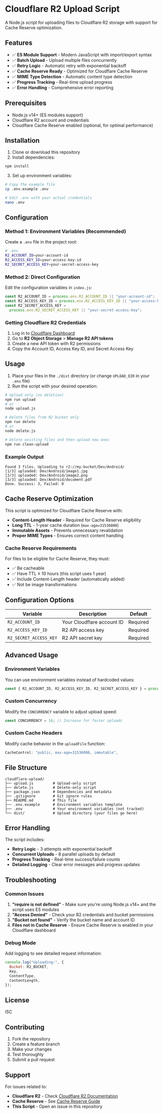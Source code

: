 # Cloudflare R2 Upload Script

A Node.js script for uploading files to Cloudflare R2 storage with support for Cache Reserve optimization.

## Features

- ✅ **ES Module Support** - Modern JavaScript with import/export syntax
- ✅ **Batch Upload** - Upload multiple files concurrently
- ✅ **Retry Logic** - Automatic retry with exponential backoff
- ✅ **Cache Reserve Ready** - Optimized for Cloudflare Cache Reserve
- ✅ **MIME Type Detection** - Automatic content type detection
- ✅ **Progress Tracking** - Real-time upload progress
- ✅ **Error Handling** - Comprehensive error reporting

## Prerequisites

- Node.js v14+ (ES modules support)
- Cloudflare R2 account and credentials
- Cloudflare Cache Reserve enabled (optional, for optimal performance)

## Installation

1. Clone or download this repository
2. Install dependencies:

```bash
npm install
```

3. Set up environment variables:

```bash
# Copy the example file
cp .env.example .env

# Edit .env with your actual credentials
nano .env
```

## Configuration

### Method 1: Environment Variables (Recommended)

Create a `.env` file in the project root:

```bash
# .env
R2_ACCOUNT_ID=your-account-id
R2_ACCESS_KEY_ID=your-access-key-id
R2_SECRET_ACCESS_KEY=your-secret-access-key
```

### Method 2: Direct Configuration

Edit the configuration variables in `index.js`:

```javascript
const R2_ACCOUNT_ID = process.env.R2_ACCOUNT_ID || "your-account-id";
const R2_ACCESS_KEY_ID = process.env.R2_ACCESS_KEY_ID || "your-access-key-id";
const R2_SECRET_ACCESS_KEY =
  process.env.R2_SECRET_ACCESS_KEY || "your-secret-access-key";
```

### Getting Cloudflare R2 Credentials

1. Log in to [Cloudflare Dashboard](https://dash.cloudflare.com)
2. Go to **R2 Object Storage** > **Manage R2 API tokens**
3. Create a new API token with R2 permissions
4. Copy the Account ID, Access Key ID, and Secret Access Key

## Usage

1. Place your files in the `./dist` directory (or change `UPLOAD_DIR` in your `.env` file)
2. Run the script with your desired operation:

```bash
# Upload only (no deletion)
npm run upload
# or
node upload.js

# Delete files from R2 bucket only
npm run delete
# or
node delete.js

# Delete existing files and then upload new ones
npm run clean-upload
```

### Example Output

```
Found 3 files. Uploading to r2://my-bucket/Dev/Android/
[1/3] uploaded: Dev/Android/image1.jpg
[2/3] uploaded: Dev/Android/image2.png
[3/3] uploaded: Dev/Android/document.pdf
Done. Success: 3, Failed: 0
```

## Cache Reserve Optimization

This script is optimized for Cloudflare Cache Reserve with:

- **Content-Length Header** - Required for Cache Reserve eligibility
- **Long TTL** - 1-year cache duration (`max-age=31536000`)
- **Immutable Assets** - Prevents unnecessary revalidation
- **Proper MIME Types** - Ensures correct content handling

### Cache Reserve Requirements

For files to be eligible for Cache Reserve, they must:

- ✅ Be cacheable
- ✅ Have TTL ≥ 10 hours (this script uses 1 year)
- ✅ Include Content-Length header (automatically added)
- ✅ Not be image transformations

## Configuration Options

| Variable               | Description                | Default  |
| ---------------------- | -------------------------- | -------- |
| `R2_ACCOUNT_ID`        | Your Cloudflare account ID | Required |
| `R2_ACCESS_KEY_ID`     | R2 API access key          | Required |
| `R2_SECRET_ACCESS_KEY` | R2 API secret key          | Required |

## Advanced Usage

### Environment Variables

You can use environment variables instead of hardcoded values:

```javascript
const { R2_ACCOUNT_ID, R2_ACCESS_KEY_ID, R2_SECRET_ACCESS_KEY } = process.env;
```

### Custom Concurrency

Modify the `CONCURRENCY` variable to adjust upload speed:

```javascript
const CONCURRENCY = 16; // Increase for faster uploads
```

### Custom Cache Headers

Modify cache behavior in the `uploadFile` function:

```javascript
CacheControl: "public, max-age=31536000, immutable",
```

## File Structure

```
cloudflare-upload/
├── upload.js         # Upload-only script
├── delete.js         # Delete-only script
├── package.json      # Dependencies and metadata
├── .gitignore        # Git ignore rules
├── README.md         # This file
├── .env.example      # Environment variables template
├── .env              # Your environment variables (not tracked)
└── dist/             # Upload directory (your files go here)
```

## Error Handling

The script includes:

- **Retry Logic** - 3 attempts with exponential backoff
- **Concurrent Uploads** - 8 parallel uploads by default
- **Progress Tracking** - Real-time success/failure counts
- **Detailed Logging** - Clear error messages and progress updates

## Troubleshooting

### Common Issues

1. **"require is not defined"** - Make sure you're using Node.js v14+ and the script uses ES modules
2. **"Access Denied"** - Check your R2 credentials and bucket permissions
3. **"Bucket not found"** - Verify the bucket name and account ID
4. **Files not in Cache Reserve** - Ensure Cache Reserve is enabled in your Cloudflare dashboard

### Debug Mode

Add logging to see detailed request information:

```javascript
console.log("Uploading:", {
  Bucket: R2_BUCKET,
  Key,
  ContentType,
  ContentLength,
});
```

## License

ISC

## Contributing

1. Fork the repository
2. Create a feature branch
3. Make your changes
4. Test thoroughly
5. Submit a pull request

## Support

For issues related to:

- **Cloudflare R2** - Check [Cloudflare R2 Documentation](https://developers.cloudflare.com/r2/)
- **Cache Reserve** - See [Cache Reserve Guide](https://developers.cloudflare.com/cache/advanced-configuration/cache-reserve/)
- **This Script** - Open an issue in this repository
